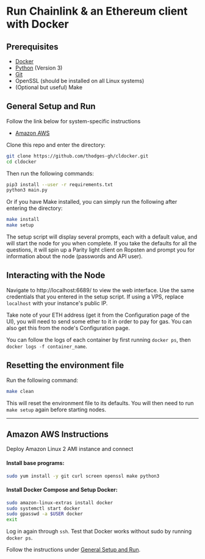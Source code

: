 # Run Chainlink & an Ethereum client with Docker

## Prerequisites

- [Docker](https://docs.docker.com/install/#supported-platforms)
- [Python](https://www.python.org/downloads/) (Version 3)
- [Git](https://git-scm.com/downloads)
- OpenSSL (should be installed on all Linux systems)
- (Optional but useful) Make

## General Setup and Run

Follow the link below for system-specific instructions
- [Amazon AWS](#amazon-aws-instructions)

Clone this repo and enter the directory:

```bash
git clone https://github.com/thodges-gh/cldocker.git
cd cldocker
```

Then run the following commands:

```bash
pip3 install --user -r requirements.txt
python3 main.py
```

Or if you have Make installed, you can simply run the following after entering the directory:

```bash
make install
make setup
```

The setup script will display several prompts, each with a default value, and will start the node for you when complete. If you take the defaults for all the questions, it will spin up a Parity light client on Ropsten and prompt you for information about the node (passwords and API user).

## Interacting with the Node

Navigate to http://localhost:6689/ to view the web interface. Use the same credentials that you entered in the setup script. If using a VPS, replace `localhost` with your instance's public IP.

Take note of your ETH address (get it from the Configuration page of the UI), you will need to send some ether to it in order to pay for gas. You can also get this from the node's Configuration page.

You can follow the logs of each container by first running `docker ps`, then `docker logs -f container_name`.

## Resetting the environment file

Run the following command:

```bash
make clean
```

This will reset the environment file to its defaults. You will then need to run `make setup` again before starting nodes.

---

## Amazon AWS Instructions

Deploy Amazon Linux 2 AMI instance and connect

#### Install base programs:

```bash
sudo yum install -y git curl screen openssl make python3
```

#### Install Docker Compose and Setup Docker:

```bash
sudo amazon-linux-extras install docker
sudo systemctl start docker
sudo gpasswd -a $USER docker
exit
```

Log in again through `ssh`. Test that Docker works without sudo by running `docker ps`.

Follow the instructions under [General Setup and Run](#general-setup-and-run).
